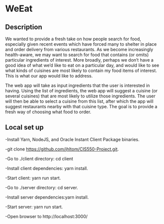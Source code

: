 # WeEat

## Description
We wanted to provide a fresh take on how people search for food, especially given recent events which have forced many to shelter in place and order delivery from various restaurants. As we become increasingly health-aware, we may want to search for food that contains (or omits) particular ingredients of interest. More broadly, perhaps we don’t have a good idea of what we’d like to eat on a particular day, and would like to see what kinds of cuisines are most likely to contain my food items of interest. This is what our app would like to address.

The web app will take as input ingredients that the user is interested in having. Using the list of ingredients, the web app will suggest a cuisine (or several cuisines) that are most likely to utilize those ingredients. The user will then be able to  select a cuisine from this list, after which the app will suggest restaurants nearby with that cuisine type. The goal is to provide a fresh way of choosing what food to order.

## Local set up
-Install Yarn, NodeJS, and Oracle Instant Client Package binaries. 

-git clone https://github.com/jhltom/CIS550-Project.git. 

-Go to ./client directory: cd client   

-Install client dependencies: yarn install. 

-Start client: yarn run start. 

-Go to ./server directory: cd server. 

-Install server dependencies:yarn install. 

-Start server: yarn run start. 

-Open browser to http://localhost:3000/   
